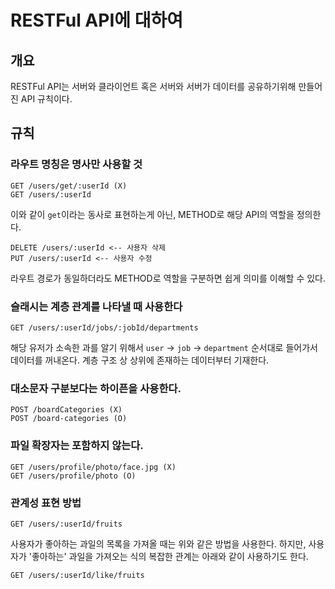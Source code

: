 # RESTFul API에 대하여
## 개요
RESTFul API는 서버와 클라이언트 혹은 서버와 서버가 데이터를 공유하기위해 만들어진 API 규칙이다.
## 규칙
### 라우트 명칭은 명사만 사용할 것
```
GET /users/get/:userId (X)
GET /users/:userId
```
이와 같이 ```get```이라는 동사로 표현하는게 아닌, METHOD로 해당 API의 역할을 정의한다.
```
DELETE /users/:userId <-- 사용자 삭제
PUT /users/:userId <-- 사용자 수정
```
라우트 경로가 동일하더라도 METHOD로 역할을 구분하면 쉽게 의미를 이해할 수 있다.
### 슬래시는 계층 관계를 나타낼 때 사용한다
```
GET /users/:userId/jobs/:jobId/departments
```
해당 유저가 소속한 과를 알기 위해서 ```user``` -> ```job``` -> ```department``` 순서대로 들어가서 데이터를 꺼내온다.
계층 구조 상 상위에 존재하는 데이터부터 기재한다.
### 대소문자 구분보다는 하이픈을 사용한다.
```
POST /boardCategories (X)
POST /board-categories (O)
```
### 파일 확장자는 포함하지 않는다.
```
GET /users/profile/photo/face.jpg (X)
GET /users/profile/photo (O)
```
### 관계성 표현 방법
```
GET /users/:userId/fruits
```
사용자가 좋아하는 과일의 목록을 가져올 때는 위와 같은 방법을 사용한다.
하지만, 사용자가 '좋아하는' 과일을 가져오는 식의 복잡한 관계는 아래와 같이 사용하기도 한다.
```
GET /users/:userId/like/fruits
```
